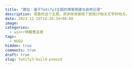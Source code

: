 ```yaml
---
title: "建站：基于TeXify3主题的博客搭建与装修记录"
description: 很喜欢这个主题，添添改改做成了放我CP相关文字的地方。
date: 2023-12-18T14:26:34+08:00
image: 
categories: 
  - win+r唤醒曹孟德
tags:
  - HUGO
hidden: true
comments: true
draft: true
slug: TeXify3-build-psmszd
---
```


